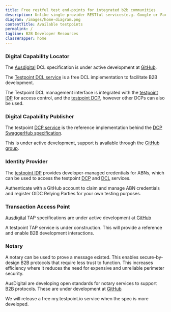 ```yaml
---
title: Free restful test end-points for integrated b2b communities
description: Unlike single provider RESTful services(e.g. Google or Facebook APIs), a B2B process like e-invoicing needs multiple providers to support the same standard interface. Testpoint.io supports the community by providing teset services for implementers of standard API specifications
diagram: /images/home-diagram.png
contentTitle: Available testpoints
permalink: /
tagline: B2B Developer Resources
classWrapper: home
---
```

### Digital Capability Locator

The [Ausdigital](http://ausdigital.org/) DCL specification is under active development at [GitHub](https://github.com/ausdigital/ausdigital-dcl).

The [Testpoint DCL service](http://testpoint.io/dcl.html) is a free DCL implementation to facilitate B2B development.

The Testpoint DCL management interface is integrated with the [testpoint IDP](http://testpoint.io/idp.html) for access control, and the [testpoint DCP](http://testpoint.io/dcp.html), however other DCPs can also be used.

### Digital Capability Publisher

The testpoint [DCP service](http://testpoint.io/dcp.html) is the reference implementation behind the [DCP SwaggerHub specification](https://swaggerhub.com/api/ausdigital/ausdigital-dcp/1.0).

This is under active development, support is available through the [GitHub group](https://github.com/ausdigital/ausdigital-dcp/issues).

### Identity Provider


The [testpoint IDP](http://testpoint.io/idp.html) provides developer-managed credentials for ABNs, which can be used to access the testpoint [DCP](http://testpoint.io/dcp.html) and [DCL](http://testpoint.io/dcl.html) services.

Authenticate with a GitHub account to claim and manage ABN credentials and register OIDC Relying Parties for your own testing purposes.

### Transaction Access Point

[Ausdigital](http://ausdigital.org) TAP specifications are under active development at [GitHub](https://github.com/ausdigital/ausdigital-tap)

A testpoint TAP service is under construction. This will provide a reference and enable B2B development interactions.

### Notary

A notary can be used to prove a message existed. This enables secure-by-design B2B protocols that require less trust to function. This increases efficiency where it reduces the need for expensive and unreliable perimeter security.

AusDigital are developing open standards for notary services to support B2B protocols. These are under development at [GitHub](https://github.com/ausdigital/ausdigital-nry)

We will release a free nry.testpoint.io service when the spec is more developed.
